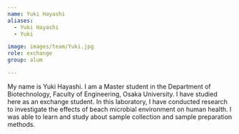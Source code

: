 ```yaml
---
name: Yuki Hayashi
aliases:
  - Yuki Hayashi
  - Yuki

image: images/team/Yuki.jpg
role: exchange
group: alum

---
```


My name is Yuki Hayashi. I am a Master student in the Department of Biotechnology, Faculty of Engineering, Osaka University.
I have studied here as an exchange student.
In this laboratory, I have conducted research to investigate the effects of beach microbial environment on human health.
I was able to learn and study about sample collection and sample preparation methods.
